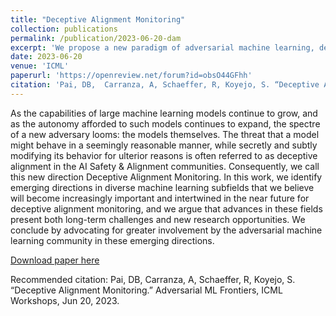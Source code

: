 ```yaml
---
title: "Deceptive Alignment Monitoring"
collection: publications
permalink: /publication/2023-06-20-dam
excerpt: 'We propose a new paradigm of adversarial machine learning, deceptive alignment monitoring, in which mechanistically anomalous model behavior serves as a basis fo model misalignment, and propose aa variety of new research directions in the field.'
date: 2023-06-20
venue: 'ICML'
paperurl: 'https://openreview.net/forum?id=obsO44GFhh'
citation: 'Pai, DB,  Carranza, A, Schaeffer, R, Koyejo, S. “Deceptive Alignment Monitoring.” Adversarial ML Frontiers, ICML Workshops, Jun 20, 2023.'
---
```

As the capabilities of large machine learning models continue to grow, and as the autonomy afforded to such models continues to expand, the spectre of a new adversary looms: the models themselves. The threat that a model might behave in a seemingly reasonable manner, while secretly and subtly modifying its behavior for ulterior reasons is often referred to as deceptive alignment in the AI Safety & Alignment communities. Consequently, we call this new direction Deceptive Alignment Monitoring. In this work, we identify emerging directions in diverse machine learning subfields that we believe will become increasingly important and intertwined in the near future for deceptive alignment monitoring, and we argue that advances in these fields present both long-term challenges and new research opportunities. We conclude by advocating for greater involvement by the adversarial machine learning community in these emerging directions.

[Download paper here](https://openreview.net/forum?id=obsO44GFhh)

Recommended citation: Pai, DB,  Carranza, A, Schaeffer, R, Koyejo, S. “Deceptive Alignment Monitoring.” Adversarial ML Frontiers, ICML Workshops, Jun 20, 2023. 